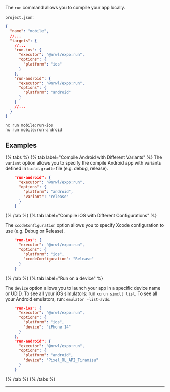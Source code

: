 The `run` command allows you to compile your app locally.

`project.json`:

```json
{
  "name": "mobile",
  //...
  "targets": {
    //...
    "run-ios": {
      "executor": "@nrwl/expo:run",
      "options": {
        "platform": "ios"
      }
    },
    "run-android": {
      "executor": "@nrwl/expo:run",
      "options": {
        "platform": "android"
      }
    }
    //...
  }
}
```

```shell
nx run mobile:run-ios
nx run mobile:run-android
```

## Examples

{% tabs %}
{% tab label="Compile Android with Different Variants" %}
The `variant` option allows you to specify the compile Android app with variants defined in `build.gradle` file (e.g. debug, release).

```json
    "run-android": {
      "executor": "@nrwl/expo:run",
      "options": {
        "platform": "android",
        "variant": "release"
      }
    }
```

{% /tab %}
{% tab label="Compile iOS with Different Configurations" %}

The `xcodeConfiguration` option allows you to specify Xcode configuration to use (e.g. Debug or Release).

```json
    "run-ios": {
      "executor": "@nrwl/expo:run",
      "options": {
        "platform": "ios",
        "xcodeConfiguration": "Release"
      }
    }
```

{% /tab %}
{% tab label="Run on a device" %}

The `device` option allows you to launch your app in a specific device name or UDID.
To see all your iOS simulators: run `xcrun simctl list`.
To see all your Android emulators, run: `emulator -list-avds`.

```json
    "run-ios": {
      "executor": "@nrwl/expo:run",
      "options": {
        "platform": "ios",
        "device": "iPhone 14"
      }
    },
    "run-android": {
      "executor": "@nrwl/expo:run",
      "options": {
        "platform": "android",
        "device": "Pixel_XL_API_Tiramisu"
      }
    }
```

{% /tab %}
{% /tabs %}

---
